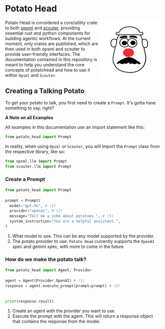 # Potato Head

<div style="margin-bottom: 20px; position: relative; z-index: 1;">
  <img align="right" width="200" src="docs/images/potatohead.svg">
</div>


Potato Head is considered a core/utility crate to both [opsml](https://github.com/demml/opsml) and [scouter](https://github.com/demml/scouter), providing essential rust and python components for building agentic workflows. At the current moment, only crates are published, which are then used in both opsml and scouter to provide user-friendly interfaces. The documentation contained in this repository is meant to help you understand the core concepts of potatohead and how to use it within `Opsml` and `Scouter`. 


## Creating a Talking Potato
To get your potato to talk, you first need to create a `Prompt`. It's gotta have something to say, right?

**A Note on all Examples**

All examples in this documentation use an import statement like this:

```python
from potato_head import Prompt
```

In reality, when using `Opsml` or `Scouter`, you will import the `Prompt` class from the respective library, like so:

```python
from opsml.llm import Prompt
from scouter.llm import Prompt
```

### Create a Prompt

```python
from potato_head import Prompt

prompt = Prompt(
  model="gpt-4o", # (1)
  provider="openai", # (2)
  message="Tell me a joke about potatoes.", # (3)
  system_instruction="You are a helpful assistant.",
)
```

1. What model to use. This can be any model supported by the provider.
2. The potato provider to use. `Potato Head` currently supports the `OpenAI` spec and gemini spec, with more to come in the future

### How do we make the potato talk?

```python
from potato_head import Agent, Provider

agent = Agent(Provider.OpenAI) # (1)
response = agent.execute_prompt(prompt=prompt) # (2)


print(response.result)
```

1. Create an agent with the provider you want to use
2. Execute the prompt with the agent. This will return a response object that contains the response from the model.
